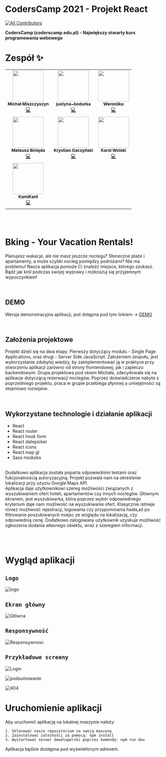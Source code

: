 # CodersCamp 2021 - Projekt React

<!-- ALL-CONTRIBUTORS-BADGE:START - Do not remove or modify this section -->

[![All Contributors](https://img.shields.io/badge/all_contributors-7-orange.svg?style=flat-square)](#contributors-)

<!-- ALL-CONTRIBUTORS-BADGE:END -->

**CodersCamp (coderscamp.edu.pl) - Największy otwarty kurs programowania webowego**

# Zespół ✨

<!-- ALL-CONTRIBUTORS-LIST:START - Do not remove or modify this section -->
<!-- prettier-ignore-start -->
<!-- markdownlint-disable -->
<table>
  <tr>
    <td align="center"><a href="https://typeofweb.com/"><img src="https://avatars.githubusercontent.com/u/1338731?v=4?s=100" width="100px;" alt=""/><br /><sub><b>Michał Miszczyszyn</b></sub></a><br /><a href="https://github.com/CodersCamp2021/michal-team-projekt-2/commits?author=mmiszy" title="Code">💻</a></td>
    <td align="center"><a href="https://github.com/justyna-bodurka"><img src="https://avatars.githubusercontent.com/u/77831692?v=4?s=100" width="100px;" alt=""/><br /><sub><b>justyna-bodurka</b></sub></a><br /><a href="https://github.com/CodersCamp2021/michal-team-projekt-2/commits?author=justyna-bodurka" title="Code">💻</a></td>
    <td align="center"><a href="https://github.com/Weroniika"><img src="https://avatars.githubusercontent.com/u/40180443?v=4?s=100" width="100px;" alt=""/><br /><sub><b>Weroniika</b></sub></a><br /><a href="https://github.com/CodersCamp2021/michal-team-projekt-2/commits?author=Weroniika" title="Code">💻</a></td>
  </tr>
  <tr>
    <td align="center"><a href="https://github.com/Arssin"><img src="https://avatars.githubusercontent.com/u/93389452?v=4?s=100" width="100px;" alt=""/><br /><sub><b>Mateusz Binięda</b></sub></a><br /><a href="https://github.com/CodersCamp2021/michal-team-projekt-2/commits?author=Arssin" title="Code">💻</a></td>
    <td align="center"><a href="https://github.com/krygacz"><img src="https://avatars.githubusercontent.com/u/30621967?v=4?s=100" width="100px;" alt=""/><br /><sub><b>Krystian Gaczyński</b></sub></a><br /><a href="https://github.com/CodersCamp2021/michal-team-projekt-2/commits?author=krygacz" title="Code">💻</a></td>
    <td align="center"><a href="https://github.com/karol-wolski"><img src="https://avatars.githubusercontent.com/u/15778908?v=4?s=100" width="100px;" alt=""/><br /><sub><b>Karol Wolski</b></sub></a><br /><a href="https://github.com/CodersCamp2021/michal-team-projekt-2/commits?author=karol-wolski" title="Code">💻</a></td>
  </tr>
  <tr>
    <td align="center"><a href="https://github.com/KamiKant"><img src="https://avatars.githubusercontent.com/u/93733349?v=4?s=100" width="100px;" alt=""/><br /><sub><b>KamiKant</b></sub></a><br /><a href="https://github.com/CodersCamp2021/michal-team-projekt-2/commits?author=KamiKant" title="Code">💻</a></td>
  </tr>
</table>

<!-- markdownlint-restore -->
<!-- prettier-ignore-end -->

<!-- ALL-CONTRIBUTORS-LIST:END -->

<br/> <br/>

# Bking - Your Vacation Rentals!

Planujesz wakacje, ale nie masz jeszcze noclegu? Słoneczne plaże i apartamenty, a może szybki nocleg pomiędzy podróżami? Nie ma problemu! Nasza aplikacja pomoże Ci znaleźć miejsce, którego szukasz. Bądź jak król podczas swojej wyprawy i rozkoszuj się przyjemnym wypoczynkiem!

<br/>

## DEMO

Wersja demonstracyjna aplikacji, jest dotępna pod tym linkiem -> [DEMO](https://michal-team-projekt-2.netlify.app/)

<br/>

## Założenia projektowe

Projekt dzieli się na dwa etapy. Pierwszy dotyczący modułu - Single Page Applications, oraz drugi - Server Side JavaScript. Założeniem zespołu, jest wykorzystanie zdobytej wiedzy, by zaimplementować ją w praktyce przy stworzeniu aplikacji zarówno od strony frontendowej, jak i zapleczu backendowym. Grupa projektowa pod okiem Michała, zdecydowała się na aplikacje dotyczącą rezerwacji noclegów. Poprzez doświadczenie nabyte z poprzedniego projektu, praca w grupie przebiega płynniej a umiejętności są stopniowo rozwijane.

<br/>

## Wykorzystane technologie i działanie aplikacji

- React
- React router
- React hook form
- React datepicker
- React icons
- React map gl
- Sass modules

<br/>
Dodatkowo aplikacja została poparta odpowiednimi testami oraz fukcjonalnością autoryzacyjną. Projekt pozwala nam na określenie lokalizacji przy użyciu Google Maps API.

<br/>
Aplikacja daje użytkownikowi szereg możliwości związanych z wyszukiwaniem ofert hoteli, apartamentów czy innych noclegów. Głównym ekranem, jest wyszukiwarka, która poprzez wybór odpowiedniego kryterium daje nam możliwość na wyszukiwanie ofert. Klasycznie istnieje rónież możliwość rejestracji, logowania czy przypominania hasła,aż po filtrowanie poszukiwanych miejsc ze względu na lokalizację, czy odpowiednią cenę. Dodatkowo zalogowany użytkownik uzyskuje możliwość zgłoszenia dodania własnego obiektu, wraz z szeregiem informacji.

<br/><br/>

# Wygląd aplikacji

## `Logo` <br/>

![logo](https://user-images.githubusercontent.com/93389452/153312648-93e33b9f-ca83-4853-bbfb-21f0331bdf5a.png)

## `Ekran główny` <br/>

![Główna](https://user-images.githubusercontent.com/93389452/153311355-0ec53d16-96d2-499e-8307-1ff8b1d1dd2d.png)

## `Responsywność` <br/>

![Responsywnosc](https://user-images.githubusercontent.com/93389452/153312681-e38c9e07-69e5-4c36-b1c4-a8944a1de056.png)

## `Przykładowe screeny` <br/>

![Login](https://user-images.githubusercontent.com/93389452/153312742-4802b084-05cd-43df-8881-b4d6ffb0a6cf.png)

![podsumowanie](https://user-images.githubusercontent.com/93389452/153315177-da317669-78c8-4d04-a3d7-fc9f029d5d8b.png)

![404](https://user-images.githubusercontent.com/93389452/153312703-f7e79d63-442c-4f6b-b741-007ba5a98fe7.png)

# Uruchomienie aplikacji

Aby uruchomić aplikację na lokalnej maszynie należy:

```
1. Sklonować nasze repozytorium na swoją maszynę
2. Zainstalować zależności za pomocą: npm install
3. Wystartować serwer deweloperski poprzez komendę: npm run dev
```

Aplikacja będzie dostępna pod wyświetlonym adresem.
